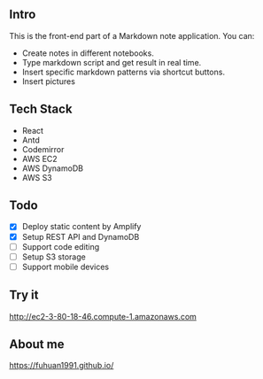 
## Intro
This is the front-end part of a Markdown note application. You can:
- Create notes in different notebooks.
- Type markdown script and get result in real time.
- Insert specific markdown patterns via shortcut buttons.
- Insert pictures


## Tech Stack
- React
- Antd
- Codemirror
- AWS EC2
- AWS DynamoDB
- AWS S3

## Todo
- [x] Deploy static content by Amplify
- [x] Setup REST API and DynamoDB
- [ ] Support code editing 
- [ ] Setup S3 storage
- [ ] Support mobile devices

## Try it
http://ec2-3-80-18-46.compute-1.amazonaws.com
## About me
https://fuhuan1991.github.io/
